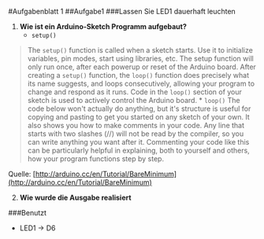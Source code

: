 #Aufgabenblatt 1
##Aufgabe1
###Lassen Sie LED1 dauerhaft leuchten
1. **Wie ist ein Arduino-Sketch Programm aufgebaut?**
    * `setup()`
> The `setup()` function is called when a sketch starts. Use it to initialize variables, pin modes, start using libraries, etc. The setup function will only run once, after each powerup or reset of the Arduino board.
After creating a `setup()` function, the `loop()` function does precisely what its name suggests, and loops consecutively, allowing your program to change and respond as it runs. Code in the `loop()` section of your sketch is used to actively control the Arduino board.
    * `loop()`
> The code below won't actually do anything, but it's structure is useful for copying and pasting to get you started on any sketch of your own. It also shows you how to make comments in your code.
Any line that starts with two slashes (//) will not be read by the compiler, so you can write anything you want after it. Commenting your code like this can be particularly helpful in explaining, both to yourself and others, how your program functions step by step.

Quelle: [http://arduino.cc/en/Tutorial/BareMinimum](http://arduino.cc/en/Tutorial/BareMinimum)

2. **Wie wurde die Ausgabe realisiert**


###Benutzt
* LED1 -> D6
